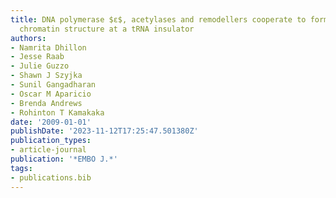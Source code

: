 ```yaml
---
title: DNA polymerase $ɛ$, acetylases and remodellers cooperate to form a specialized
  chromatin structure at a tRNA insulator
authors:
- Namrita Dhillon
- Jesse Raab
- Julie Guzzo
- Shawn J Szyjka
- Sunil Gangadharan
- Oscar M Aparicio
- Brenda Andrews
- Rohinton T Kamakaka
date: '2009-01-01'
publishDate: '2023-11-12T17:25:47.501380Z'
publication_types:
- article-journal
publication: '*EMBO J.*'
tags:
- publications.bib
---
```

